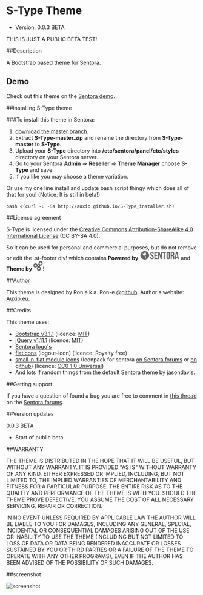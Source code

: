# S-Type Theme
* Version: 0.0.3 BETA 

THIS IS JUST A PUBLIC BETA TEST!

##Description

A Bootstrap based theme for [Sentora](http://sentora.org/).

## Demo

Check out this theme on the [Sentora demo](http://sentora.ga).

##installing S-Type theme

###To install this theme in Sentora:
1. [download the master branch](https://github.com/auxio/S-Type/archive/master.zip).
2. Extract **S-Type-master.zip** and rename the directory from **S-Type-master** to **S-Type**.
3. Upload your **S-Type** directory into **/etc/sentora/panel/etc/styles** directory on your Sentora server.
4. Go to your Sentora **Admin** => **Reseller** => **Theme Manager** choose **S-Type** and save.
5. If you like you may choose a theme variation.

Or use my one line install and update bash script thingy which does all of that for you! (Notice: It is still in beta!)
```
bash <(curl -L -Ss http://auxio.github.io/S-Type_installer.sh)
```

##License agreement

S-Type is licensed under the [Creative Commons Attribution-ShareAlike 4.0 International License](https://creativecommons.org/licenses/by-sa/4.0/) (CC BY-SA 4.0).

So it can be used for personal and commercial purposes, but do not remove or edit the .st-footer div! which contains **Powered by ![sentora](https://raw.githubusercontent.com/auxio/S-Type/master/img/logos/sentora_logo_sig.png)** and **Theme by ![auxio](https://raw.githubusercontent.com/auxio/S-Type/master/img/logos/auxio-logo.png)**!

##Author

This theme is designed by Ron a.k.a. Ron-e [@github](https://github.com/Ron-e).
Author's website: [Auxio.eu](http://auxio.eu/).

##Credits

This theme uses:
* [Bootstrap v3.1.1](http://getbootstrap.com) (licence: [MIT](https://github.com/twbs/bootstrap/blob/master/LICENSE))
* [jQuery v1.11.1](http://jquery.org) (licence: [MIT](https://github.com/twbs/bootstrap/blob/master/LICENSE))
* [Sentora logo's](https://github.com/sentora/art)
* [flaticons](http://flaticons.net/) (logout-icon) (licence: Royalty free)
* [small-n-flat module icons](http://paomedia.github.io/small-n-flat/) (Iconpack for sentora [on Sentora forums](https://github.com/auxio/small-n-flat-icon-pack) or [on github](http://forums.sentora.org/showthread.php?tid=1562&pid=10000#pid10000)) (licence: [CC0 1.0 Universal](https://github.com/paomedia/small-n-flat/blob/master/LICENSE))
* And lots if random things from the default Sentora theme by jasondavis.

##Getting support

If you have a question of found a bug you are free to comment in [this thread](http://forums.sentora.org/showthread.php?tid=1577) on the [Sentora forums](http://forums.sentora.org/).

##Version updates

0.0.3 BETA 
* Start of public beta.

##WARRANTY

THE THEME IS DISTRIBUTED IN THE HOPE THAT IT WILL BE USEFUL, BUT WITHOUT ANY WARRANTY. 
IT IS PROVIDED "AS IS" WITHOUT WARRANTY OF ANY KIND, EITHER EXPRESSED OR IMPLIED, INCLUDING, BUT NOT LIMITED TO, THE IMPLIED WARRANTIES OF MERCHANTABILITY AND FITNESS FOR A PARTICULAR PURPOSE. 
THE ENTIRE RISK AS TO THE QUALITY AND PERFORMANCE OF THE THEME IS WITH YOU. 
SHOULD THE THEME PROVE DEFECTIVE, YOU ASSUME THE COST OF ALL NECESSARY SERVICING, REPAIR OR CORRECTION.

IN NO EVENT UNLESS REQUIRED BY APPLICABLE LAW THE AUTHOR WILL BE LIABLE TO YOU FOR DAMAGES, 
INCLUDING ANY GENERAL, SPECIAL, INCIDENTAL OR CONSEQUENTIAL DAMAGES ARISING OUT OF THE USE OR INABILITY TO USE THE THEME 
(INCLUDING BUT NOT LIMITED TO LOSS OF DATA OR DATA BEING RENDERED INACCURATE OR LOSSES SUSTAINED BY YOU OR THIRD PARTIES OR A FAILURE OF THE THEME TO OPERATE WITH ANY OTHER PROGRAMS), 
EVEN IF THE AUTHOR HAS BEEN ADVISED OF THE POSSIBILITY OF SUCH DAMAGES.

##screenshot

![screenshot](http://i.imgur.com/SgYo9v3.png)
